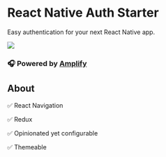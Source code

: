 # React Native Auth Starter

Easy authentication for your next React Native app.

![](https://i.imgur.com/4PMkScx.jpg)

### 🎧 Powered by [Amplify](https://github.com/aws/aws-amplify)

## About   

✅ React Navigation   

✅ Redux   

✅ Opinionated yet configurable   

✅ Themeable   

